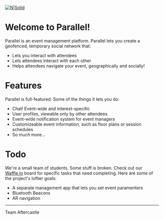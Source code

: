 [![N|Solid](http://i65.tinypic.com/k3ty0y.png)](https://www.google.com/)

# Welcome to Parallel!

Parallel is an event management platform. Parallel lets you create a geofenced, temporary social network that:

 - Lets you interact with attendees
 - Lets attendees interact with each other
 - Helps attendees navigate your event, geographically and socially!

# Features

Parallel is full-featured. Some of the things it lets you do:

 - Chat! Event-wide and interest-specific
 - User profiles, viewable only by other attendees
 - Event-wide notification system for event managers
 - Customizeable event information, such as floor plans or session schedules
 - So much more...

# Todo

We're a small team of students. Some stuff is broken. Check out our [Waffle.Io] board for specific tasks that need completing. Here are some of the project's loftier goals:

 - A separate management app that lets you set event paramenters
 - Bluetooth Beacons
 - AR navigation
 
******
 Team Aftercastle

[this]: <https://github.com/rooksoto/Parallel>
[Waffle.Io]: <https://waffle.io/rooksoto/Parallel>
